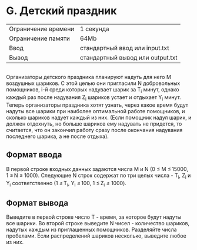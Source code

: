 <div class="problem-statement">
   <div class="header">
      <h1 class="title">G. Детский праздник</h1>
      <table>
         <tr class="time-limit">
            <td class="property-title">Ограничение времени</td>
            <td>1&nbsp;секунда</td>
         </tr>
         <tr class="memory-limit">
            <td class="property-title">Ограничение памяти</td>
            <td>64Mb</td>
         </tr>
         <tr class="input-file">
            <td class="property-title">Ввод</td>
            <td colspan="1">стандартный ввод или input.txt</td>
         </tr>
         <tr class="output-file">
            <td class="property-title">Вывод</td>
            <td colspan="1">стандартный вывод или output.txt</td>
         </tr>
      </table>
   </div>
   <h2></h2>
   <div class="legend"><span style="">
         <p>Организаторы детского праздника планируют надуть для него M воздушных шариков. С этой целью они пригласили N добровольных
            помощников, i-й среди которых надувает шарик за <span class="tex-math-text">T<sub>i</sub></span> минут, однако каждый раз после надувания <span class="tex-math-text">Z<sub>i</sub></span> шариков устает и отдыхает <span class="tex-math-text">Y<sub>i</sub></span> минут. Теперь организаторы праздника хотят узнать, через какое время будут надуты все шарики при наиболее оптимальной работе
            помощников, и сколько шариков надует каждый из них. (Если помощник надул шарик, и должен отдохнуть, но больше шариков ему
            надувать не придется, то считается, что он закончил работу сразу после окончания надувания последнего шарика, а не после отдыха).
         </p></span><p></p>
   </div>
   <h2>Формат ввода</h2>
   <div class="input-specification"><span style="">
         <p>В первой строке входных данных задаются числа M и N (0 ≤ M ≤ 15000, 1 ≤ N ≤ 1000). Следующие N строк содержат по три целых
            числа - <span class="tex-math-text">T<sub>i</sub></span>, <span class="tex-math-text">Z<sub>i</sub></span> и <span class="tex-math-text">Y<sub>i</sub></span> соответственно (1 ≤ <span class="tex-math-text">T<sub>i</sub></span>, <span class="tex-math-text">Y<sub>i</sub></span> ≤ 100, 1 ≤ <span class="tex-math-text">Z<sub>i</sub></span> ≤ 1000).
         </p></span><p></p>
   </div>
   <h2>Формат вывода</h2>
   <div class="output-specification"><span style="">
         <p>Выведите в первой строке число T - время, за которое будут надуты все шарики. Во второй строке выведите N чисел - количество
            шариков, надутых каждым из приглашенных помощников. Разделяйте числа пробелами. Если распределений шариков несколько, выведите
            любое из них.
         </p></span><p></p>
   </div>
